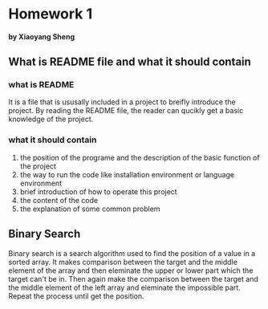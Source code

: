 # Homework 1
#### by Xiaoyang Sheng
## What is README file and what it should contain
### what is README
It is a file that is ususally included in a project to breifly introduce the project. By reading the README file, the reader can qucikly get a basic knowledge of the project. 
### what it should contain
1. the position of the programe and the description of the basic function of the project
2. the way to run the code like installation environment or language environment
3. brief introduction of how to operate this project
4. the content of the code
5. the explanation of some common problem

## Binary Search
Binary search is a search algorithm used to find the position of a value in a sorted array. It makes comparison between the target and the middle element of the array and then eleminate the upper or lower part which the target can't be in. Then again make the comparison between the target and the middle element of the left array and eleminate the impossible part. Repeat the process until get the position.
